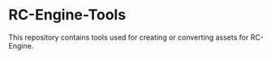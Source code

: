 # RC-Engine-Tools
This repository contains tools used for creating or converting assets for RC-Engine.
